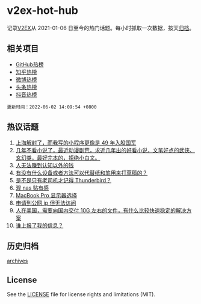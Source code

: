 # v2ex-hot-hub

 记录[V2EX](https://www.v2ex.com/)从 2021-01-06 日至今的热门话题。每小时抓取一次数据，按天[归档](archives)。
 
 ## 相关项目

- [GitHub热榜](https://github.com/snaildev/github-hot-hub)
- [知乎热榜](https://github.com/snaildev/zhihu-hot-hub)
- [微博热榜](https://github.com/snaildev/weibo-hot-hub)
- [头条热榜](https://github.com/snaildev/toutiao-hot-hub)
- [抖音热榜](https://github.com/snaildev/douyin-hot-hub)


 `更新时间：2022-06-02 14:09:54 +0800`

## 热议话题

1. [上海解封了，而我写的小程序更像是 49 年入股国军](https://www.v2ex.com/t/856782)
1. [几年不看小说了，最近动漫剧荒，求近几年出的好看小说，文笔好点的武侠、玄幻类，最好完本的，拒绝小白文。](https://www.v2ex.com/t/856776)
1. [人无法赚到认知以外的钱](https://www.v2ex.com/t/856873)
1. [有没有什么设备或者方法可以代替纸和笔用来打草稿的？](https://www.v2ex.com/t/856739)
1. [是不是只有老司机才记得 Thunderbird？](https://www.v2ex.com/t/856850)
1. [观 nas 贴有感](https://www.v2ex.com/t/856836)
1. [MacBook Pro 显示器选择](https://www.v2ex.com/t/856849)
1. [申请到公网 ip 但无法访问](https://www.v2ex.com/t/856712)
1. [人在美国，需要向国内交付 10G 左右的文件，有什么比较快速稳定的解决方案](https://www.v2ex.com/t/856842)
1. [谁上报了我的信息？](https://www.v2ex.com/t/856818)

## 历史归档

[archives](archives)

## License

See the [LICENSE](LICENSE) file for license rights and limitations (MIT).
